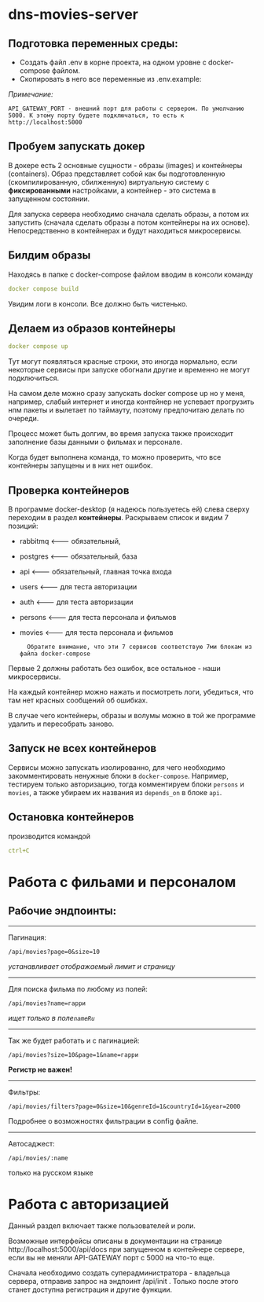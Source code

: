 # dns-movies-server

## Подготовка переменных среды:

- Создать файл .env в корне проекта, на одном уровне с docker-compose файлом. 
- Скопировать в него все переменные из .env.example: 

*Примечание:*

    API_GATEWAY_PORT - внешний порт для работы с сервером. По умолчанию 5000. К этому порту будете подключаться, то есть к http://localhost:5000

## Пробуем запускать докер

В докере есть 2 основные сущности - образы (images) и контейнеры (containers). Образ представляет собой как бы подготовленную (скомпилированную, сбилженную) виртуальную систему с **фиксированными** настройками, а контейнер - это система в запущенном состоянии.

Для запуска сервера необходимо сначала сделать образы, а потом их запустить (сначала сделать образы а потом контейнеры на их основе). Непосредственно в контейнерах и будут находиться микросервисы.

## Билдим образы

Находясь в папке с docker-compose файлом вводим в консоли команду
```yml
docker compose build
```
Увидим логи в консоли. Все должно быть чистенько.

## Делаем из образов контейнеры

```yml
docker compose up
```

Тут могут появляться красные строки, это иногда нормально, если некоторые сервисы при запуске обогнали другие и временно не могут подключиться.

На самом деле можно сразу запускать docker compose up но у меня, например, слабый интернет и иногда контейнер не успевает прогрузить нпм пакеты и вылетает по таймауту, поэтому предпочитаю делать по очереди.

Процесс может быть долгим, во время запуска также происходит заполнение базы данными о фильмах и персонале.

Когда будет выполнена команда, то можно проверить, что все контейнеры запущены и в них нет ошибок.

## Проверка контейнеров

В программе docker-desktop (я надеюсь пользуетесь ей) слева сверху переходим в раздел **контейнеры**. Раскрываем список и видим 7 позиций:
- rabbitmq      <--- обязательный,
- postgres      <--- обязательный, база
- api           <--- обязательный, главная точка входа
- users         <--- для теста авторизации
- auth          <--- для теста авторизации
- persons       <--- для теста персонала и фильмов
- movies        <--- для теста персонала и фильмов

    
        Обратите внимание, что эти 7 сервисов соответствую 7ми блокам из файла docker-compose

Первые 2 должны работать без ошибок, все остальное - наши микросервисы.

На каждый контейнер можно нажать и посмотреть логи, убедиться, что там нет красных сообщений об ошибках.

В случае чего контейнеры, образы и волумы можно в той же программе удалить и пересобрать заново.

## Запуск **не** всех контейнеров

Сервисы можно запускать изолированно, для чего необходимо закомментировать ненужные блоки в `docker-compose`. Например, тестируем только авторизацию, тогда комментируем блоки `persons` и `movies`, а также убираем их названия из `depends_on` в блоке `api`.

## Остановка контейнеров
производится командой 
```yml
ctrl+C
```

# Работа с фильами и персоналом

## Рабочие эндпоинты:

---

Пагинация:
```
/api/movies?page=0&size=10 
``` 
*устанавливает отображаемый лимит и страницу*

---

Для поиска фильма по любому из полей:

```
/api/movies?name=гарри
``` 
*ищет только в поле`nameRu`*

---

Так же будет работать и с пагинацией:

```
/api/movies?size=10&page=1&name=гарри
```

**Регистр не важен!**

---

Фильтры:
```
/api/movies/filters?page=0&size=10&genreId=1&countryId=1&year=2000
```
Подробнее о возможностях фильтрации в config файле.

---

Автосаджест:
```
/api/movies/:name
```
только на русском языке

# Работа с авторизацией
Данный раздел включает также пользователей и роли.

Возможные интерфейсы описаны в документации на странице http://localhost:5000/api/docs при запущенном в контейнере сервере, если вы не меняли API-GATEWAY порт с 5000 на что-то еще.

Сначала необходимо создать суперадминистратора - владельца сервера, отправив запрос на эндпоинт /api/init . Только после этого станет доступна регистрация и другие функции.